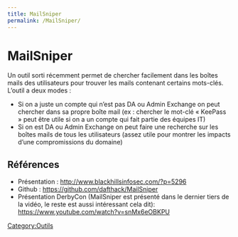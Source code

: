 ```yaml
---
title: MailSniper
permalink: /MailSniper/
---
```


# MailSniper

Un outil sorti récemment permet de chercher facilement dans les boîtes mails des utilisateurs pour trouver les mails contenant certains mots-clés. L’outil a deux modes :

-   Si on a juste un compte qui n’est pas DA ou Admin Exchange on peut chercher dans sa propre boîte mail (ex : chercher le mot-clé « KeePass » peut être utile si on a un compte qui fait partie des équipes IT)
-   Si on est DA ou Admin Exchange on peut faire une recherche sur les boîtes mails de tous les utilisateurs (assez utile pour montrer les impacts d’une compromissions du domaine)

Références
----------

-   Présentation : <http://www.blackhillsinfosec.com/?p=5296>
-   Github : <https://github.com/dafthack/MailSniper>
-   Présentation DerbyCon (MailSniper est présenté dans le dernier tiers de la vidéo, le reste est aussi intéressant cela dit): <https://www.youtube.com/watch?v=snMx6eOBKPU>

[Category:Outils](/Category:Outils "wikilink")
